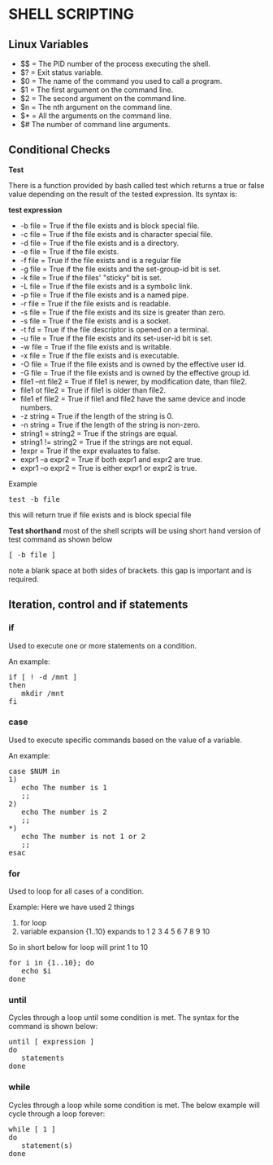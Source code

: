 ---
---
# SHELL SCRIPTING

## Linux Variables

* $$ = The PID number of the process executing the shell. 
* $? = Exit status variable. 
* $0 = The name of the command you used to call a program. 
* $1 = The first argument on the command line. 
* $2 = The second argument on the command line. 
* $n = The nth argument on the command line. 
* $* = All the arguments on the command line. 
* $# The number of command line arguments.

## Conditional Checks

__Test__

There is a function provided by bash called test which returns a true or false value depending on the result of the tested expression. Its syntax is: 

__test expression__

* -b file = True if the file exists and is block special file. 
* -c file = True if the file exists and is character special file. 
* -d file = True if the file exists and is a directory. 
* -e file = True if the file exists. 
* -f file = True if the file exists and is a regular file 
* -g file = True if the file exists and the set-group-id bit is set. 
* -k file = True if the files' "sticky" bit is set. 
* -L file = True if the file exists and is a symbolic link. 
* -p file = True if the file exists and is a named pipe. 
* -r file = True if the file exists and is readable. 
* -s file = True if the file exists and its size is greater than zero. 
* -s file = True if the file exists and is a socket. 
* -t fd = True if the file descriptor is opened on a terminal. 
* -u file = True if the file exists and its set-user-id bit is set. 
* -w file = True if the file exists and is writable. 
* -x file = True if the file exists and is executable. 
* -O file = True if the file exists and is owned by the effective user id. 
* -G file = True if the file exists and is owned by the effective group id. 
* file1 –nt file2 = True if file1 is newer, by modification date, than file2. 
* file1 ot file2 = True if file1 is older than file2. 
* file1 ef file2 = True if file1 and file2 have the same device and inode numbers. 
* -z string = True if the length of the string is 0. 
* -n string = True if the length of the string is non-zero. 
* string1 = string2 = True if the strings are equal. 
* string1 != string2 = True if the strings are not equal. 
* !expr = True if the expr evaluates to false. 
* expr1 –a expr2 = True if both expr1 and expr2 are true. 
* expr1 –o expr2 = True is either expr1 or expr2 is true.

Example

<pre>
test -b file
</pre>
this will return true if file exists and is block special file

__Test shorthand__
most of the shell scripts will be using short hand version of test command as shown below

<pre>
[ -b file ]
</pre>
note a blank space at both sides of brackets. this gap is important and is required.


## Iteration, control and if statements


### if

Used to execute one or more statements on a condition. 

An example: 
<pre>
if [ ! -d /mnt ]		
then
   mkdir /mnt
fi
</pre>

### case

Used to execute specific commands based on the value of a variable.

An example: 

<pre>
case $NUM in
1)
   echo The number is 1
   ;;
2)
   echo The number is 2
   ;;
*)
   echo The number is not 1 or 2
   ;;
esac
</pre>


### for 

Used to loop for all cases of a condition.

Example: Here we have used 2 things 

1. for loop 
2. variable expansion {1..10} expands to 1 2 3 4 5 6 7 8 9 10

So in short below for loop will print 1 to 10

<pre>
for i in {1..10}; do
   echo $i
done
</pre>

### until 

Cycles through a loop until some condition is met. The syntax for the command is shown below: 

<pre>
until [ expression ]
do
   statements
done
</pre>

### while 
Cycles through a loop while some condition is met. The below example will cycle through a loop forever: 

<pre>
while [ 1 ]
do
   statement(s)
done
</pre>
